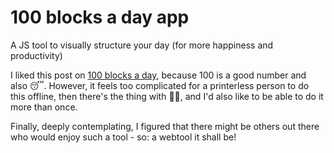 # 100 blocks a day app

A JS tool to visually structure your day (for more happiness and productivity)

I liked this post on [100 blocks a day](http://waitbutwhy.com/2016/10/100-blocks-day.html), because 100 is a good number and also 😴.
However, it feels too complicated for a printerless person to do this offline, then there's the thing with 🌳🌲, and I'd also like to be able to do it more than once.

Finally, deeply contemplating, I figured that there might be others out there who would enjoy such a tool - so: a webtool it shall be!
